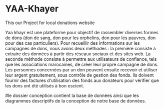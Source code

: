 # YAA-Khayer
This our Project for local donations website

Yaa khayr est une plateforme  pour objectif
de rassembler diverses formes de dons (don de
sang, don pour les orphelins, don pour les pauvres,
don pour des cas particuliers). Pour recueillir des
informations sur les campagnes de dons, nous
avons deux méthodes : la première consiste à
extraire des données à partir des réseaux sociaux
et des sites web. La seconde méthode consiste à
permettre aux utilisateurs de confiance, tels que
les associations marocaines, de créer leur propre
campagne de dons. Les personnes concernées par
un don peuvent ensuite recevoir et utiliser leur
argent gratuitement, sous contrôle de gestion des
fonds. Ils doivent fournir des factures
d'utilisation des fonds aux donateurs pour vérifier
que les dons ont été utilisés à bon escient.

#le dossier conception
contient la base de données ainsi que les diagrammes descriptifs de la conception de notre base de données.